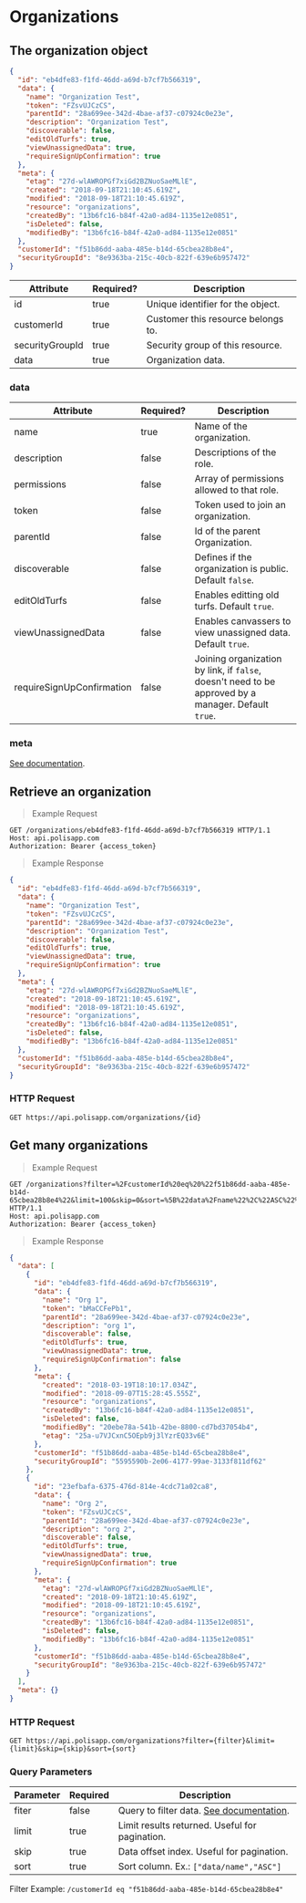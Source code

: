 # Organizations

## The organization object

```json
{
  "id": "eb4dfe83-f1fd-46dd-a69d-b7cf7b566319",
  "data": {
    "name": "Organization Test",
    "token": "FZsvUJCzCS",
    "parentId": "28a699ee-342d-4bae-af37-c07924c0e23e",
    "description": "Organization Test",
    "discoverable": false,
    "editOldTurfs": true,
    "viewUnassignedData": true,
    "requireSignUpConfirmation": true
  },
  "meta": {
    "etag": "27d-wlAWROPGf7xiGd2BZNuoSaeMLlE",
    "created": "2018-09-18T21:10:45.619Z",
    "modified": "2018-09-18T21:10:45.619Z",
    "resource": "organizations",
    "createdBy": "13b6fc16-b84f-42a0-ad84-1135e12e0851",
    "isDeleted": false,
    "modifiedBy": "13b6fc16-b84f-42a0-ad84-1135e12e0851"
  },
  "customerId": "f51b86dd-aaba-485e-b14d-65cbea28b8e4",
  "securityGroupId": "8e9363ba-215c-40cb-822f-639e6b957472"
}
```

Attribute | Required? | Description
--------- | --------- | -----------
id | true | Unique identifier for the object.
customerId | true | Customer this resource belongs to.
securityGroupId | true | Security group of this resource.
data | true | Organization data.

### data

Attribute | Required? | Description
--------- | --------- | -----------
name | true | Name of the organization.
description | false | Descriptions of the role.
permissions | false | Array of permissions allowed to that role.
token | false | Token used to join an organization.
parentId | false | Id of the parent Organization.
discoverable | false | Defines if the organization is public. Default `false`.
editOldTurfs | false | Enables editting old turfs. Default `true`.
viewUnassignedData | false | Enables canvassers to view unassigned data. Default `true`.
requireSignUpConfirmation | false | Joining organization by link, if `false`, doesn't need to be approved by a manager. Default `true`.

### meta

[See documentation](#metadata-object).

## Retrieve an organization

> Example Request

```http
GET /organizations/eb4dfe83-f1fd-46dd-a69d-b7cf7b566319 HTTP/1.1
Host: api.polisapp.com
Authorization: Bearer {access_token}
```

> Example Response

```json
{
  "id": "eb4dfe83-f1fd-46dd-a69d-b7cf7b566319",
  "data": {
    "name": "Organization Test",
    "token": "FZsvUJCzCS",
    "parentId": "28a699ee-342d-4bae-af37-c07924c0e23e",
    "description": "Organization Test",
    "discoverable": false,
    "editOldTurfs": true,
    "viewUnassignedData": true,
    "requireSignUpConfirmation": true
  },
  "meta": {
    "etag": "27d-wlAWROPGf7xiGd2BZNuoSaeMLlE",
    "created": "2018-09-18T21:10:45.619Z",
    "modified": "2018-09-18T21:10:45.619Z",
    "resource": "organizations",
    "createdBy": "13b6fc16-b84f-42a0-ad84-1135e12e0851",
    "isDeleted": false,
    "modifiedBy": "13b6fc16-b84f-42a0-ad84-1135e12e0851"
  },
  "customerId": "f51b86dd-aaba-485e-b14d-65cbea28b8e4",
  "securityGroupId": "8e9363ba-215c-40cb-822f-639e6b957472"
}
```

### HTTP Request
`GET https://api.polisapp.com/organizations/{id}`

## Get many organizations

> Example Request

```http
GET /organizations?filter=%2FcustomerId%20eq%20%22f51b86dd-aaba-485e-b14d-65cbea28b8e4%22&limit=100&skip=0&sort=%5B%22data%2Fname%22%2C%22ASC%22%5D HTTP/1.1
Host: api.polisapp.com
Authorization: Bearer {access_token}
```

> Example Response

```json
{
  "data": [
    {
      "id": "eb4dfe83-f1fd-46dd-a69d-b7cf7b566319",
      "data": {
        "name": "Org 1",
        "token": "bMaCCFePb1",
        "parentId": "28a699ee-342d-4bae-af37-c07924c0e23e",
        "description": "org 1",
        "discoverable": false,
        "editOldTurfs": true,
        "viewUnassignedData": true,
        "requireSignUpConfirmation": false
      },
      "meta": {
        "created": "2018-03-19T18:10:17.034Z",
        "modified": "2018-09-07T15:28:45.555Z",
        "resource": "organizations",
        "createdBy": "13b6fc16-b84f-42a0-ad84-1135e12e0851",
        "isDeleted": false,
        "modifiedBy": "20ebe78a-541b-42be-8800-cd7bd37054b4",
        "etag": "25a-u7VJCxnC5OEpb9j3lYzrEQ33v6E"
      },
      "customerId": "f51b86dd-aaba-485e-b14d-65cbea28b8e4",
      "securityGroupId": "5595590b-2e06-4177-99ae-3133f811df62"
    },
    {
      "id": "23efbafa-6375-476d-814e-4cdc71a02ca8",
      "data": {
        "name": "Org 2",
        "token": "FZsvUJCzCS",
        "parentId": "28a699ee-342d-4bae-af37-c07924c0e23e",
        "description": "org 2",
        "discoverable": false,
        "editOldTurfs": true,
        "viewUnassignedData": true,
        "requireSignUpConfirmation": true
      },
      "meta": {
        "etag": "27d-wlAWROPGf7xiGd2BZNuoSaeMLlE",
        "created": "2018-09-18T21:10:45.619Z",
        "modified": "2018-09-18T21:10:45.619Z",
        "resource": "organizations",
        "createdBy": "13b6fc16-b84f-42a0-ad84-1135e12e0851",
        "isDeleted": false,
        "modifiedBy": "13b6fc16-b84f-42a0-ad84-1135e12e0851"
      },
      "customerId": "f51b86dd-aaba-485e-b14d-65cbea28b8e4",
      "securityGroupId": "8e9363ba-215c-40cb-822f-639e6b957472"
    }
  ],
  "meta": {}
}

```

### HTTP Request
`GET https://api.polisapp.com/organizations?filter={filter}&limit={limit}&skip={skip}&sort={sort}`

### Query Parameters

Parameter | Required | Description
--------- | -------- | -----------
fiter | false | Query to filter data. [See documentation](#filters).
limit | true | Limit results returned. Useful for pagination.
skip | true | Data offset index. Useful for pagination.
sort | true | Sort column. Ex.: `["data/name","ASC"]`

Filter Example: `/customerId eq "f51b86dd-aaba-485e-b14d-65cbea28b8e4"`
